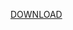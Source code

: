 <a href="https://github.com/BINOD-XD/RXS-SMS-BOMBER/blob/main/https://github.com/BINOD-XD/RXS-SMS-BOMBER/blob/main/Rxs%20Mix%20Bomber%202.0.apk.apk?raw=true">DOWNLOAD</a>
